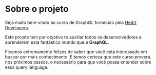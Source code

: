 # Sobre o projeto

Seja muito bem-vindo ao curso de GraphQL fornecido pela [He4rt Developers](https://heartdevs.com/). 

Este projeto tem por objetivo te auxiliar todos os desenvolvedores a aprenderem esta fantástico mundo que é **GraphQL**.

Ficamos extremamente felizes de saber que você está interessado em buscar por mais conhecimento. E temos certeza que este curso proverá, nos próximos passos, o necessário para que você possa entender sobre essa query language.
